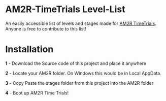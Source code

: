 # AM2R-TimeTrials Level-List
An easily accessible list of levels and stages made for [AM2R TimeTrials](https://github.com/maylokana/AM2R-TimeTrials).
Anyone is free to contribute to this list!
# Installation
**1** - Download the Source code of this project and place it anywhere

**2** - Locate your AM2R folder. On Windows this would be in Local AppData.

**3** - Copy Paste the stages folder from this project into the AM2R folder

**4** - Boot up AM2R Time Trials!
